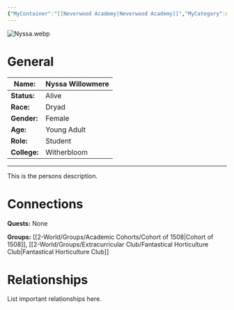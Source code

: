 ```yaml
---
{"MyContainer":"[[Neverwood Academy|Neverwood Academy]]","MyCategory":null,"image":"Nyssa.webp","tags":["Category/People"],"obsidianUIMode":"preview","aliases":null,"NoteStatus":"❓","char_status":"Alive","char_race":"Dryad","char_gender":"Female","char_role":"Student","char_college":"Witherbloom","char_items":null,"char_age":"Young Adult","parents":null,"children":null,"enemies":null,"allies":null,"siblings":null,"partner":null,"Connected_Quests":[],"Connected_Groups":["[[Cohort of 1508|Cohort of 1508]]","[[Fantastical Horticulture Club|Fantastical Horticulture Club]]"],"dg-publish":true,"dg-path":"World/People/Students/Nyssa Willowmere.md","permalink":"/world/people/students/nyssa-willowmere/","dgPassFrontmatter":true,"updated":"2025-10-03T16:07:34.000+01:00"}
---
```



![Nyssa.webp](/img/user/z_Assets/character_art/NPCs/Cohort%20of%201508%20(Us)/Nyssa.webp)
# General


| Name:        | Nyssa Willowmere |
| ------------ | ---------------- |
| **Status:**  | Alive            |
| **Race:**    | Dryad            |
| **Gender:**  | Female           |
| **Age:**     | Young Adult      |
| **Role:**    | Student          |
| **College:** | Witherbloom      |


---

This is the persons description. 


# Connections


**Quests:** None 

**Groups:** [[2-World/Groups/Academic Cohorts/Cohort of 1508\|Cohort of 1508]], [[2-World/Groups/Extracurricular Club/Fantastical Horticulture Club\|Fantastical Horticulture Club]]


# Relationships

List important relationships here. 

